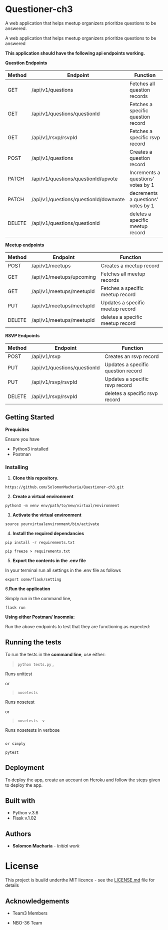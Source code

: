 # Questioner-ch3
A web application that helps meetup organizers prioritize questions to be answered.

A web application that helps meetup organizers prioritize questions to be answered

**This application should have the following api endpoints working.**

**Question Endpoints**

| Method | Endpoint | Function |
| ------ | ------ |------ |
| GET | /api/v1/questions | Fetches all question records
| GET | /api/v1/questions/questionId | Fetches a specific question record
| GET | /api/v1/rsvp/rsvpId | Fetches a specific rsvp record
| POST | /api/v1/questions | Creates a question record
| PATCH | /api/v1/questions/questionId/upvote | Increments a questions' votes by 1
| PATCH | /api/v1/questions/questionId/downvote | decrements a questions' votes by 1
| DELETE | /api/v1/questions/questionId | deletes a specific meetup record

**Meetup endpoints**

| Method | Endpoint | Function |
| ------ | ------ |------ |
| POST | /api/v1/meetups | Creates a meetup record
| GET | /api/v1/meetups/upcoming | Fetches all meetup records
| GET | /api/v1/meetups/meetupId | Fetches a specific meetup record
| PUT | /api/v1/meetups/meetupId | Updates a specific meetup record
| DELETE | /api/v1/meetups/meetupId | deletes a specific meetup record

**RSVP Endpoints**

| Method | Endpoint | Function |
| ------ | ------ |------ |
| POST | /api/v1/rsvp | Creates an rsvp record
| PUT | /api/v1/questions/questionId | Updates a specific question record
| PUT | /api/v1/rsvp/rsvpId | Updates a specific rsvp record
| DELETE | /api/v1/rsvp/rsvpId | deletes a specific rsvp record

## Getting Started

**Prequisites**

Ensure you have

* Python3 installed
* Postman

### Installing 

1. **Clone this repository.**
```
https://github.com/SolomonMacharia/Questioner-ch3.git
```
2. **Create a virtual environment**
```
python3 -m venv env/path/to/new/virtual/environment
```
3. **Activate the virtual environment**
```
source yourvirtualenvironment/bin/activate
```
4. **Install the required dependancies**
```
pip install -r requirements.txt
```
```
pip freeze > requirements.txt
```
5. **Export the contents in the .env file**

In your terminal run all settings in the .env file as follows
```
export some/flask/setting
```
6.**Run the application**

Simply run in the command line,
```
flask run
```
**Using either Postman/ Insomnia:**

Run the above endpoints to test that they are functioning as expected:

## Running the tests

To run the tests in the **command line**, use either:

>`python tests.py` ,

Runs unittest

or

>`nosetests`

Runs nosetest

or

>`nosetests -v`

Runs nosetests in verbose
```

or simply
```
`pytest`

## Deployment
To deploy the app, create an account on Heroku and follow the steps given to deploy the app.

## Built with
 * Python v.3.6
 * Flask v.1.02

## Authors

* **Solomon Macharia** - *Initial work*

# License

This project is buuild underthe MIT licence - see the [LICENSE.md](LICENSE.md) file for details

## Acknowledgements

* Team3 Members

* NBO-36 Team 
